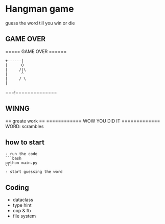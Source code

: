 # Hangman game
guess the word till you win or die

## GAME OVER
 =====  GAME OVER ======

    +------|
    |      O
    |     /|\
    |      ^
    |     / \
    |
 ===!==============

 ## WINNG
  == greate work ==
 ============ WOW YOU DID IT =============
 WORD: scrambles

 ## how to start
    - run the code
    ```bash
    python main.py
    ```
    - start guessing the word


## Coding
   - dataclass
   - type hint
   - oop & fb
   - file system
